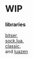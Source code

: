 # WIP
### libraries
[bitser,](https://github.com/gvx/bitser)  
[sock.lua,](https://github.com/camchenry/sock.lua)  
[classic,](https://github.com/rxi/classic)  
and [luazen](https://github.com/philanc/luazen)  

